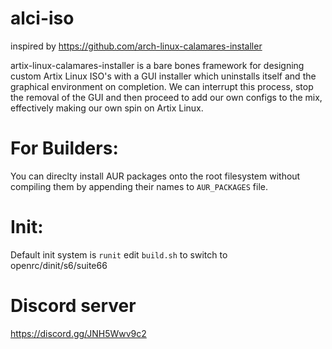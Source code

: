 # alci-iso
inspired by https://github.com/arch-linux-calamares-installer

artix-linux-calamares-installer is a bare bones framework for designing custom Artix Linux ISO's with a GUI installer which uninstalls itself and the
graphical environment on completion. 
We can interrupt this process, stop the removal of the GUI and then proceed to add our own configs to the mix, effectively making our own spin on Artix Linux.

# For Builders:
You can direclty install AUR packages onto the root filesystem without compiling them by appending their names to `AUR_PACKAGES` file.

# Init:
Default init system is `runit` edit `build.sh` to switch to openrc/dinit/s6/suite66

# Discord server
https://discord.gg/JNH5Wwv9c2
